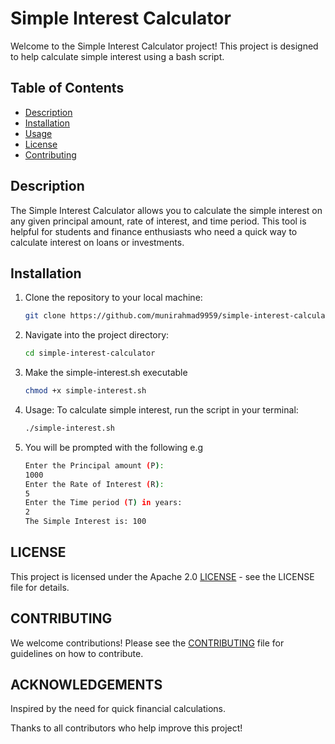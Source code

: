 # Simple Interest Calculator

Welcome to the Simple Interest Calculator project! This project is designed to help calculate simple interest using a bash script.

## Table of Contents

- [Description](#description)
- [Installation](#installation)
- [Usage](#usage)
- [License](#license)
- [Contributing](#contributing)

## Description

The Simple Interest Calculator allows you to calculate the simple interest on any given principal amount, rate of interest, and time period. This tool is helpful for students and finance enthusiasts who need a quick way to calculate interest on loans or investments.

## Installation

1. Clone the repository to your local machine:
   ```bash
   git clone https://github.com/munirahmad9959/simple-interest-calculator.git

2. Navigate into the project directory:

   ```bash
   cd simple-interest-calculator
   ```

3. Make the simple-interest.sh executable
   ```bash
   chmod +x simple-interest.sh
   ```

4. Usage: To calculate simple interest, run the script in your terminal:
   ```bash
   ./simple-interest.sh
   ```

5. You will be prompted with the following e.g
   ```bash
   Enter the Principal amount (P):
   1000
   Enter the Rate of Interest (R):
   5
   Enter the Time period (T) in years:
   2
   The Simple Interest is: 100
   ```

## LICENSE

This project is licensed under the Apache 2.0 [LICENSE](License) - see the LICENSE file for details.

## CONTRIBUTING

We welcome contributions! Please see the [CONTRIBUTING](CONTRIBUTING.md) file for guidelines on how to contribute.

## ACKNOWLEDGEMENTS

Inspired by the need for quick financial calculations.

Thanks to all contributors who help improve this project!
